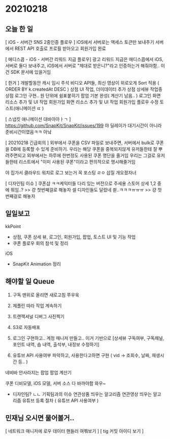 # 20210218
## 오늘 한 일

[ iOS - 서버간 SNS 2중인증 플로우 ]
iOS에서 서버로는 액세스 토큰만 보내주기
서버에서 REST API 호출로 프로필 받아오고
회원가입 완료


[ 애디스콥 - iOS - 서버간 리워드 지급 플로우]
광고 리워드 지급은 애디스콥에서 iOS, 서버로 둘다 보내주고, iOS에서 서버로 "제대로 받은니?"라고 인증하는거 해줘야함.. 이건 SDK 문서에 있을거임

[ 한거 ]
개발할동안 캐시 임시 주석
비디오 API들, 최신 영상이 위로오게 Sort 적용 ( ORDER BY k.createdAt DESC )
상점 UI 작업, 더미데이터 추가
상점 상세뷰 작업중
상점 로그인 구현..
원 단위에 쉼표붙히기
팝업 기본 완성( 계산기 남음.. )
로그인 화면 리소스 추가 및 UI 작업 
회원가입 화면 리소스 추가 및 UI 작업
회원가입 플로우 수정
토스트(애니메이션 ㄸ )

[ 스냅킷 애니메이션 대바아아ㅏㄱ ]
https://github.com/SnapKit/SnapKit/issues/199
야 딜레이가 대기시간이 아니라 준비시간이였음ㅋㅋ 아낰

[ 20210218 긴급회의 ]
외부에서 쿠폰을 CSV 파일로 보내주면, 서버에서 bulk로 쿠폰을 DB에 등록할 수 있게 준비하기.
우리는 해당 쿠폰을 중복되지않게 유저들한테 잘 뿌려주면되고
외부에서는 하루에 한번정도 사용된 쿠폰 명단을 줄거임
우리는 그걸로 유저들한테 리스트에서 "이미 사용된 쿠폰"이라고 편의적으로 명시해줄거임

야 집가서 클라우드 워치로 로그 보는거 꼭 포스팅 ㄹㅇ 삽질 개오졌자너

[ 디자인팀 이슈 ]
쿠폰샵 ㅋㅋ케익터들 다리 있는 버전으로 주세용
스토어 상세 1,2 중에 뭐임..? >> 걍 첫번째걸로 해놓자
셀 디자인들도 달랐네 씓..ㅋㅋㅋㅠㅠㅠ >> 걍 첫번째걸로 해놓자


## 일일보고 
kkPoint
- 상점, 쿠폰 상세 뷰, 로그인, 회원가입, 팝업, 토스트 UI 및 기능 작업
- 쿠폰 플로우 회의 참석 및 정리

iOS 
- SnapKit Animation 정리


## 해야할 일 Queue
1. 구독 맨위로 올리면 새로고침 쭈우욱
2. 제플린 따라 작업 계속하기
3. 트랜잭셔널 디버그 사진찍기

4. S3로 자동배포
5. 로그인 구현하고.. 계정 매니저 만들고.. 이거 기반으로 [상세뷰 구독여부, 구독채널, 포인트 내역, 숍 내역, 출석부, 내정보 수정하기]
6. 유튜브 API 사용여부 파악하고, 사용한다고하면 구현 ( vid -> 조회수, 날짜, 재생시간 등.. )

네비바 안사라지는 팝업
팝업 계산기

쿠폰 디비모델, iOS 모델, 서버 소스 다 바까야함 와우~




- 디자인팀? ㄴㄴ 기획팀과의 이슈
연관상품 띄우는 알고리즘
연관영상 띄우는 알고리즘
유튜브 등록 절차 ( 유튜브 API 사용여부 )

## 민재님 오시면 물어볼거..
[ 네트워크 매니저에 로우 데이터 핸들러 여쭤보기 ]
[ tig 커밋 아이디 보기 ]
